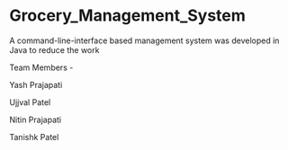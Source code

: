 # Grocery_Management_System
A command-line-interface based management system was developed in Java to
reduce the work


Team Members -

Yash Prajapati

Ujjval Patel

Nitin Prajapati

Tanishk Patel
